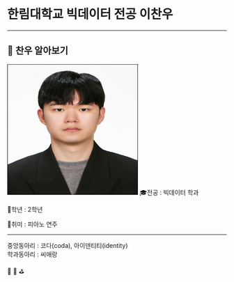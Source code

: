 # 한림대학교 빅데이터 전공 이찬우
---
## 🔎 찬우 알아보기
<img src= 이찬우.jpg height=300, width=300>
🎓전공 : 빅데이터 학과   

📕학년 : 2학년   

🎵취미 : 피아노 연주   

----

   
   
중앙동아리 : 코다(coda), 아이덴티티(identity)   
학과동아리 : 씨애랑   


 📌
📢
⛳
